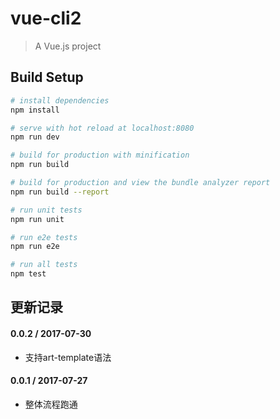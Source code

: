 # vue-cli2

> A Vue.js project

## Build Setup

``` bash
# install dependencies
npm install

# serve with hot reload at localhost:8080
npm run dev

# build for production with minification
npm run build

# build for production and view the bundle analyzer report
npm run build --report

# run unit tests
npm run unit

# run e2e tests
npm run e2e

# run all tests
npm test
```

## 更新记录
#### 0.0.2 / 2017-07-30

- 支持art-template语法

#### 0.0.1 / 2017-07-27

- 整体流程跑通
